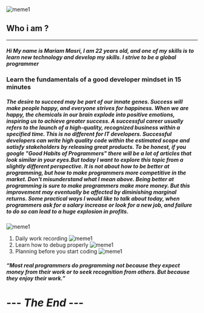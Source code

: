 
![meme1](https://avatars.githubusercontent.com/u/109732896?v=4)
## **Who i am ?**
-----------------
#### *Hi My name is Mariam Masri, I am 22 years old, and one of my skills is to learn new technology and develop my skills. I strive to be a global programmer*     

### Learn the fundamentals of a good developer mindset in 15 minutes

##### The desire to succeed may be part of our innate genes. Success will make people happy, and everyone strives for happiness. When we are happy, the chemicals in our brain explode into positive emotions, inspiring us to achieve greater success.               A successful career usually refers to the launch of a high-quality, recognized business within a specified time. This is no different for IT developers. Successful developers can write high quality code within the estimated scope and satisfy stakeholders by releasing great products.              To be honest, if you google "Good Habits of Programmers" there will be a lot of articles that look similar in your eyes.But today I want to explore this topic from a slightly different perspective. It is not about how to be better at programming, but how to make programmers more competitive in the market.           Don't misunderstand what I mean above. Being better at programming is sure to make programmers make more money. But this improvement may eventually be affected by diminishing marginal returns. Some practical ways I would like to talk about today, when programmers ask for a salary increase or look for a new job, and failure to do so can lead to a huge explosion in profits.
![meme1](https://arabicprogrammer.com/images/457/d9cbff2ba738e8d43e4c986788dbc791.JPEG)
1. Daily work recording
![meme1](https://arabicprogrammer.com/images/734/b54291272fc49cd104ec98ad19fd8306.JPEG)
2. Learn how to debug properly
![meme1](https://arabicprogrammer.com/images/479/0c51402d761d48e681ed2448a5844387.JPEG)
3. Planning before you start coding
![meme1](https://arabicprogrammer.com/images/380/6091516daea16e155f694ecea8e3ebf4.JPEG)
##### ***“Most real programmers do programming not because they expect money from their work or to seek recognition from others. But because they enjoy their work.”***
#               --- ***The End*** ---